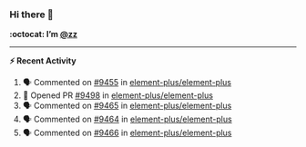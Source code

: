 ### Hi there 👋

**:octocat: I’m [@zz](https://github.com/holazz)**

---

**:zap: Recent Activity**

<!--START_SECTION:activity-->
1. 🗣 Commented on [#9455](https://github.com/element-plus/element-plus/issues/9455) in [element-plus/element-plus](https://github.com/element-plus/element-plus)
2. 💪 Opened PR [#9498](https://github.com/element-plus/element-plus/pull/9498) in [element-plus/element-plus](https://github.com/element-plus/element-plus)
3. 🗣 Commented on [#9465](https://github.com/element-plus/element-plus/issues/9465) in [element-plus/element-plus](https://github.com/element-plus/element-plus)
4. 🗣 Commented on [#9464](https://github.com/element-plus/element-plus/issues/9464) in [element-plus/element-plus](https://github.com/element-plus/element-plus)
5. 🗣 Commented on [#9466](https://github.com/element-plus/element-plus/issues/9466) in [element-plus/element-plus](https://github.com/element-plus/element-plus)
<!--END_SECTION:activity-->
